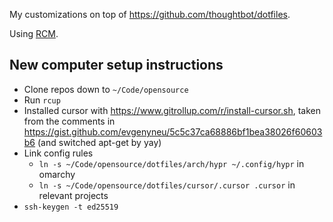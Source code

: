 My customizations on top of https://github.com/thoughtbot/dotfiles.

Using [RCM](http://thoughtbot.github.io/rcm/rcm.7.html).

## New computer setup instructions

- Clone repos down to `~/Code/opensource`
- Run `rcup`
- Installed cursor with https://www.gitrollup.com/r/install-cursor.sh, taken
  from the comments in  https://gist.github.com/evgenyneu/5c5c37ca68886bf1bea38026f60603b6
  (and switched apt-get by yay)
- Link config rules
  - `ln -s ~/Code/opensource/dotfiles/arch/hypr ~/.config/hypr` in omarchy
  - `ln -s ~/Code/opensource/dotfiles/cursor/.cursor .cursor` in relevant projects
- `ssh-keygen -t ed25519`
